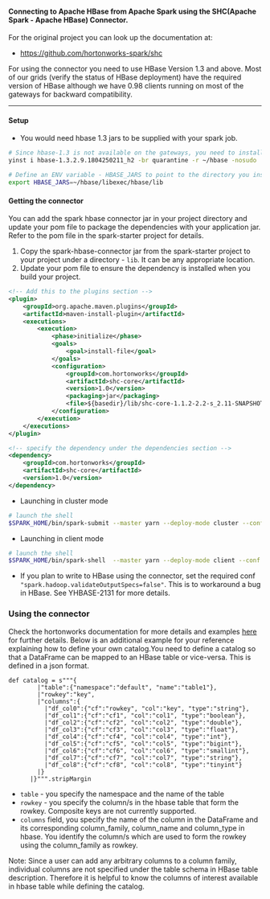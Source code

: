 #### Connecting to Apache HBase from Apache Spark using the SHC(Apache Spark - Apache HBase) Connector. 
For the original project you can look up the documentation at:
* https://github.com/hortonworks-spark/shc

For using the connector you need to use HBase Version 1.3 and above. Most of our grids (verify the status of HBase deployment) have the required version of HBase although we have 0.98 clients running on most of the gateways for backward compatibility.


***

#### Setup

* You would need hbase 1.3 jars to be supplied with your spark job.
```bash
# Since hbase-1.3 is not available on the gateways, you need to install hbase-1.3 locally to access the jars.
yinst i hbase-1.3.2.9.1804250211_h2 -br quarantine -r ~/hbase -nosudo

# Define an ENV variable - HBASE_JARS to point to the directory you installed hbase locally.
export HBASE_JARS=~/hbase/libexec/hbase/lib
```

#### Getting the connector
You can add the spark hbase connector jar in your project directory and update your pom file to package the dependencies with your application jar. Refer to the pom file in the spark-starter project for details.

1. Copy the spark-hbase-connector jar from the spark-starter project to your project under a directory - `lib`. It can be any appropriate location.
2. Update your pom file to ensure the dependency is installed when you build your project.
```xml
<!-- Add this to the plugins section -->
<plugin>
    <groupId>org.apache.maven.plugins</groupId>
    <artifactId>maven-install-plugin</artifactId>
    <executions>
        <execution>
            <phase>initialize</phase>
            <goals>
                <goal>install-file</goal>
            </goals>
            <configuration>
                <groupId>com.hortonworks</groupId>
                <artifactId>shc-core</artifactId>
                <version>1.0</version>
                <packaging>jar</packaging>
                <file>${basedir}/lib/shc-core-1.1.2-2.2-s_2.11-SNAPSHOT.jar</file>
            </configuration>
        </execution>
    </executions>
</plugin>

<!-- specify the dependency under the dependencies section -->
<dependency>
    <groupId>com.hortonworks</groupId>
    <artifactId>shc-core</artifactId>
    <version>1.0</version>
</dependency>
```

* Launching in cluster mode
```bash
# launch the shell
$SPARK_HOME/bin/spark-submit --master yarn --deploy-mode cluster --conf "spark.hadoop.validateOutputSpecs=false" --jars $HBASE_JARS/hbase-protocol.jar,$HBASE_JARS/hbase-common.jar,$HBASE_JARS/hbase-client.jar,$HBASE_JARS/htrace-core-3.1.0-incubating.jar,$HBASE_JARS/hbase-server.jar,$HBASE_JARS/guava-12.0.1.jar,$HBASE_JARS/metrics-core-2.2.0.jar --files $SPARK_CONF_DIR/hbase-site.xml ...
```

* Launching in client mode
```bash
# launch the shell
$SPARK_HOME/bin/spark-shell  --master yarn --deploy-mode client --conf "spark.hadoop.validateOutputSpecs=false"  --jars $HBASE_JARS/hbase-protocol.jar,$HBASE_JARS/hbase-common.jar,$HBASE_JARS/hbase-client.jar,$HBASE_JARS/htrace-core-3.1.0-incubating.jar,$HBASE_JARS/hbase-server.jar,$HBASE_JARS/guava-12.0.1.jar,$HBASE_JARS/metrics-core-2.2.0.jar,shc-core-1.1.2-2.2-s_2.11-SNAPSHOT.jar
```

* If you plan to write to HBase using the connector, set the required conf `"spark.hadoop.validateOutputSpecs=false"`. This is to workaround a bug in HBase. See YHBASE-2131 for more details.

### Using the connector
Check the hortonworks documentation for more details and examples [here](https://github.com/hortonworks-spark/shc) for further details.
Below is an additional example for your reference explaining how to define your own catalog.You need to define a catalog so that a DataFrame can be mapped to an HBase table or vice-versa. This is defined in a json format. 
```
def catalog = s"""{
        |"table":{"namespace":"default", "name":"table1"},
        |"rowkey":"key",
        |"columns":{
          |"df_col0":{"cf":"rowkey", "col":"key", "type":"string"},
          |"df_col1":{"cf":"cf1", "col":"col1", "type":"boolean"},
          |"df_col2":{"cf":"cf2", "col":"col2", "type":"double"},
          |"df_col3":{"cf":"cf3", "col":"col3", "type":"float"},
          |"df_col4":{"cf":"cf4", "col":"col4", "type":"int"},
          |"df_col5":{"cf":"cf5", "col":"col5", "type":"bigint"},
          |"df_col6":{"cf":"cf6", "col":"col6", "type":"smallint"},
          |"df_col7":{"cf":"cf7", "col":"col7", "type":"string"},
          |"df_col8":{"cf":"cf8", "col":"col8", "type":"tinyint"}
        |}
      |}""".stripMargin
```
* `table` - you specify the namespace and the name of the table
* `rowkey` - you specify the column/s in the hbase table that form the rowkey. Composite keys are not currently supported.
* `columns` field, you specify the name of the column in the DataFrame and its corresponding column_family, column_name and column_type in hbase. You identify the column/s which are used to form the rowkey using the column_family as rowkey.

Note: Since a user can add any arbitrary columns to a column family, individual columns are not specified under the table schema in HBase table description. Therefore it is helpful to know the columns of interest available in hbase table while defining the catalog.
 


